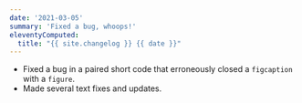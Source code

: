 ```yaml
---
date: '2021-03-05'
summary: 'Fixed a bug, whoops!'
eleventyComputed:
  title: "{{ site.changelog }} {{ date }}"
---
```


* Fixed a bug in a paired short code that erroneously closed a <code>figcaption</code> with a <code>figure</code>.
* Made several text fixes and updates.
